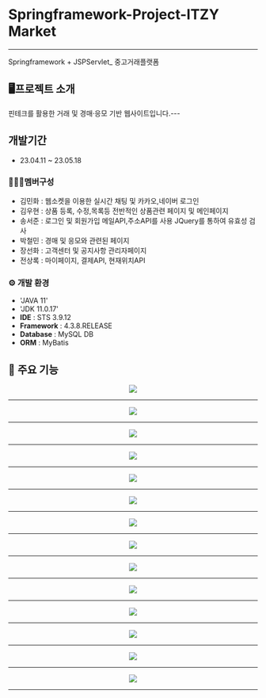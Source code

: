 # Springframework-Project-ITZY Market
---
Springframework + JSPServlet_ 중고거래플랫폼

## 🖥️프로젝트 소개
핀테크를 활용한 거래 및 경매·응모 기반 웹사이트입니다.---
<br>

## 개발기간
* 23.04.11 ~ 23.05.18

### 🧑‍🤝‍🧑멤버구성
- 김민화 : 웹소켓을 이용한 실시간 채팅 및 카카오,네이버 로그인
- 김우현 : 상품 등록, 수정,목록등 전반적인 상품관련 페이지 및 메인페이지
- 송서준 : 로그인 및 회원가입 메일API,주소API를 사용 JQuery를 통하여 유효성 검사
- 박철민 : 경매 및 응모와 관련된 페이지
- 장선화 : 고객센터 및 공지사항 관리자페이지
- 전상록 : 마이페이지, 결제API, 현재위치API

### ⚙️ 개발 환경
- 'JAVA 11'
- 'JDK 11.0.17'
- **IDE** : STS 3.9.12
- **Framework** : 4.3.8.RELEASE
- **Database** : MySQL DB
- **ORM** : MyBatis

## 📌 주요 기능
 
<p align="center">
  <img src="https://github.com/rokstaar/team22/assets/124347094/029f129b-1bc7-419c-aaa5-f65b96e829ed">
</p>
<hr>
<p align="center">
  <img src="https://github.com/rokstaar/team22/assets/124347094/4eee4fff-3459-4eed-b1dc-59f2fe0b268b">
</p>
<hr>

<p align="center">
  <img src="https://github.com/rokstaar/team22/assets/124347094/3817dc1e-61a7-488f-b390-9c31472d835a">
</p>
<hr>

<p align="center">
  <img src="https://github.com/rokstaar/team22/assets/124347094/6389f01f-6695-46d5-819a-bad1e95dc397">
</p>
<hr>

<p align="center">
  <img src="https://github.com/rokstaar/team22/assets/124347094/265e3f79-712b-4c95-8c48-9c3206e7a6d9">
</p>
<hr>

<p align="center">
  <img src="https://github.com/rokstaar/team22/assets/124347094/45ff7cb2-646b-4314-b5ea-3cd27fcc040c">
</p>
<hr>

<p align="center">
  <img src="https://github.com/rokstaar/team22/assets/124347094/e62277c5-e399-40ff-bf8d-e6f2aa85c13d">
</p>
<hr>

<p align="center">
  <img src="https://github.com/rokstaar/team22/assets/124347094/2234d204-4d9f-4de1-80aa-94c4ffb7fb4c">
</p>
<hr>

<p align="center">
  <img src="https://github.com/rokstaar/team22/assets/124347094/b4612d8a-cfc9-48b9-91ca-700d1aa73d70">
</p>
<hr>

<p align="center">
  <img src="https://github.com/rokstaar/team22/assets/124347094/f6a9d3e5-0643-4652-ba50-8a8d39f1c144">
</p>
<hr>

<p align="center">
  <img src="https://github.com/rokstaar/team22/assets/124347094/2b7e06d4-f30c-4cc4-b860-7f0a08895900">
</p>
<hr>

<p align="center">
  <img src="https://github.com/rokstaar/team22/assets/124347094/6d435318-33bc-4bac-bfe9-db1a6f6d3330">
</p>
<hr>

<p align="center">
  <img src="https://github.com/rokstaar/team22/assets/124347094/57e19725-2aa9-467a-9ce2-4e4cd1aa7ff8">
</p>
<hr>

<p align="center">
  <img src="https://github.com/rokstaar/team22/assets/124347094/5720037f-21a4-4d16-9db7-fa1691b97189">
</p>
<hr>

